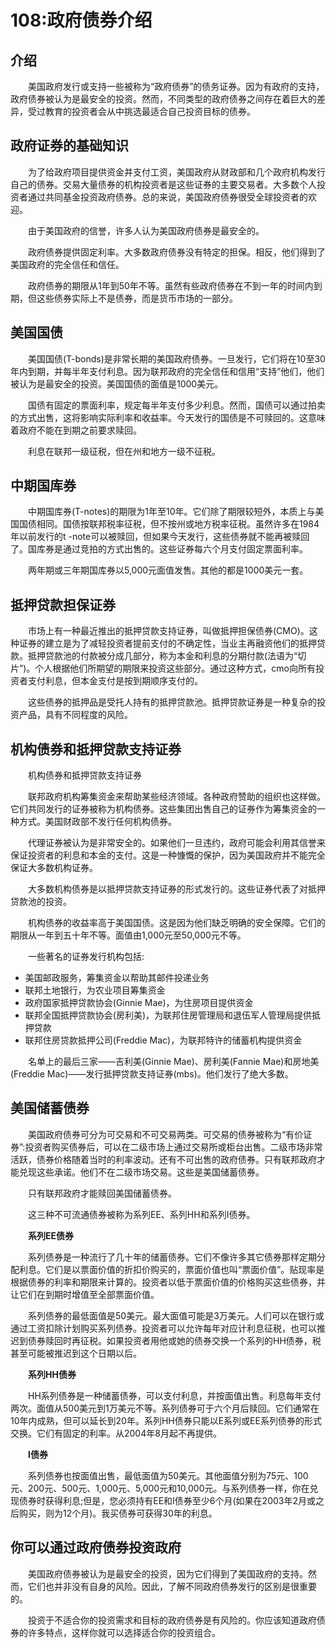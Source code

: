 # 108:政府债券介绍
## 介绍

　　美国政府发行或支持一些被称为“政府债券”的债务证券。因为有政府的支持，政府债券被认为是最安全的投资。然而，不同类型的政府债券之间存在着巨大的差异，受过教育的投资者会从中挑选最适合自己投资目标的债券。

## 政府证券的基础知识

　　为了给政府项目提供资金并支付工资，美国政府从财政部和几个政府机构发行自己的债券。交易大量债券的机构投资者是这些证券的主要交易者。大多数个人投资者通过共同基金投资政府债券。总的来说，美国政府债券很受全球投资者的欢迎。

　　由于美国政府的信誉，许多人认为美国政府债券是最安全的。

　　政府债券提供固定利率。大多数政府债券没有特定的担保。相反，他们得到了美国政府的完全信任和信任。

　　政府债券的期限从1年到50年不等。虽然有些政府债券在不到一年的时间内到期，但这些债券实际上不是债券，而是货币市场的一部分。

## 美国国债

　　美国国债(T-bonds)是非常长期的美国政府债券。一旦发行，它们将在10至30年内到期，并每半年支付利息。因为联邦政府的完全信任和信用“支持”他们，他们被认为是最安全的投资。美国国债的面值是1000美元。

　　国债有固定的票面利率，规定每半年支付多少利息。然而，国债可以通过拍卖的方式出售，这将影响实际利率和收益率。今天发行的国债是不可赎回的。这意味着政府不能在到期之前要求赎回。

　　利息在联邦一级征税，但在州和地方一级不征税。

## 中期国库券

　　中期国库券(T-notes)的期限为1年至10年。它们除了期限较短外，本质上与美国国债相同。国债按联邦税率征税，但不按州或地方税率征税。虽然许多在1984年以前发行的t -note可以被赎回，但如果今天发行，这些债券就不能再被赎回了。国库券是通过竞拍的方式出售的。这些证券每六个月支付固定票面利率。

　　两年期或三年期国库券以5,000元面值发售。其他的都是1000美元一套。

## 抵押贷款担保证券

　　市场上有一种最近推出的抵押贷款支持证券，叫做抵押担保债券(CMO)。这种证券的建立是为了减轻投资者提前支付的不确定性，当业主再融资他们的抵押贷款。抵押贷款池的付款被分成几部分，称为本金和利息的分期付款(法语为“切片”)。个人根据他们所期望的期限来投资这些部分。通过这种方式，cmo向所有投资者支付利息，但本金支付是按到期顺序支付的。

　　这些债券的抵押品是受托人持有的抵押贷款池。抵押贷款证券是一种复杂的投资产品，具有不同程度的风险。

## 机构债券和抵押贷款支持证券

　　机构债券和抵押贷款支持证券

　　联邦政府机构筹集资金来帮助某些经济领域。各种政府赞助的组织也这样做。它们共同发行的证券被称为机构债券。这些集团出售自己的证券作为筹集资金的一种方式。美国财政部不发行任何机构债券。

　　代理证券被认为是非常安全的。如果他们一旦违约，政府可能会利用其信誉来保证投资者的利息和本金的支付。这是一种慷慨的保护，因为美国政府并不能完全保证大多数机构证券。

　　大多数机构债券是以抵押贷款支持证券的形式发行的。这些证券代表了对抵押贷款池的投资。

　　机构债券的收益率高于美国国债。这是因为他们缺乏明确的安全保障。它们的期限从一年到五十年不等。面值由1,000元至50,000元不等。

　　一些著名的证券发行机构包括:

* 美国邮政服务，筹集资金以帮助其邮件投递业务
* 联邦土地银行，为农业项目筹集资金
* 政府国家抵押贷款协会(Ginnie Mae)，为住房项目提供资金
* 联邦全国抵押贷款协会(房利美)，为联邦住房管理局和退伍军人管理局提供抵押贷款
* 联邦住房贷款抵押公司(Freddie Mac)，为联邦特许的储蓄机构提供资金

　　名单上的最后三家——吉利美(Ginnie Mae)、房利美(Fannie Mae)和房地美(Freddie Mac)——发行抵押贷款支持证券(mbs)。他们发行了绝大多数。

## 美国储蓄债券

　　美国政府债券可分为可交易和不可交易两类。可交易的债券被称为“有价证券”:投资者购买债券后，可以在二级市场上通过交易所或柜台出售。二级市场非常活跃，债券价格随着当时的利率波动。还有不可出售的政府债券。只有联邦政府才能兑现这些承诺。他们不在二级市场交易。这些是美国储蓄债券。

　　只有联邦政府才能赎回美国储蓄债券。

　　这三种不可流通债券被称为系列EE、系列HH和系列I债券。

　　**系列EE债券**

　　系列债券是一种流行了几十年的储蓄债券。它们不像许多其它债券那样定期分配利息。它们是以票面价值的折扣价购买的，票面价值也叫“票面价值”。贴现率是根据债券的利率和期限来计算的。投资者以低于票面价值的价格购买这些债券，并让它们在到期时增值至全部票面价值。

　　系列债券的最低面值是50美元。最大面值可能是3万美元。人们可以在银行或通过工资扣除计划购买系列债券。投资者可以允许每年对应计利息征税，也可以推迟到债券赎回时再征税。如果投资者用他或她的债券交换一个系列的HH债券，税甚至可能被推迟到这个日期以后。

　　**系列HH债券**

　　HH系列债券是一种储蓄债券，可以支付利息，并按面值出售。利息每年支付两次。面值从500美元到1万美元不等。系列债券可于六个月后赎回。它们通常在10年内成熟，但可以延长到20年。系列HH债券只能以E系列或EE系列债券的形式交换。它们有固定的利率。从2004年8月起不再提供。

　　**I债券**

　　系列债券也按面值出售，最低面值为50美元。其他面值分别为75元、100元、200元、500元、1,000元、5,000元和10,000元。与系列债券一样，你在兑现债券时获得利息;但是，您必须持有EE和I债券至少6个月(如果在2003年2月或之后购买，则为12个月)。我买债券可获得30年的利息。

## 你可以通过政府债券投资政府

　　美国政府债券被认为是最安全的投资，因为它们得到了美国政府的支持。然而，它们也并非没有自身的风险。因此，了解不同政府债券发行的区别是很重要的。

　　投资于不适合你的投资需求和目标的政府债券是有风险的。你应该知道政府债券的许多特点，这样你就可以选择适合你的投资组合。
